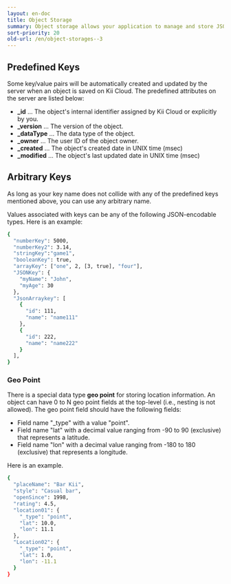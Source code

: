 ```yaml
---
layout: en-doc
title: Object Storage
summary: Object storage allows your application to manage and store JSON-style objects with arbitrary key/value pairs. You can freely define your objects by adding any JSON-encodable data without ever having to do any server-side customization.
sort-priority: 20
old-url: /en/object-storages--3
---
```

## Predefined Keys

Some key/value pairs will be automatically created and updated by the server when an object is saved on Kii Cloud.  The predefined attributes on the server are listed below:

* **\_id** ... The object's internal identifier assigned by Kii Cloud or explicitly by you.
* **\_version** ... The version of the object.
* **\_dataType** ... The data type of the object.
* **\_owner** ... The user ID of the object owner.
* **\_created** ... The object's created date in UNIX time (msec)
* **\_modified** ... The object's last updated date in UNIX time (msec)


## Arbitrary Keys

As long as your key name does not collide with any of the predefined keys mentioned above, you can use any arbitrary name.

Values associated with keys can be any of the following JSON-encodable types.  Here is an example:

```sh
{
  "numberKey": 5000,
  "numberKey2": 3.14,
  "stringKey":"game1",
  "booleanKey": true,
  "arrayKey": ["one", 2, [3, true], "four"],
  "JSONKey": {
    "myName": "John",
    "myAge": 30
  },
  "JsonArraykey": [
    {
      "id": 111,
      "name": "name111"
    },
    {
      "id": 222,
      "name": "name222"
    }
  ],
}
```

### Geo Point

There is a special data type **geo point** for storing location information.  An object can have 0 to N geo point fields at the top-level (i.e., nesting is not allowed).  The geo point field should have the following fields:

* Field name "_type" with a value "point".
* Field name "lat" with a decimal value ranging from -90 to 90 (exclusive) that represents a latitude.
* Field name "lon" with a decimal value ranging from -180 to 180 (exclusive) that represents a longitude.

Here is an example.

```sh
{
  "placeName": "Bar Kii",
  "style": "Casual bar",
  "openSince": 1998,
  "rating": 4.5,
  "location01": {
    "_type": "point",
    "lat": 10.0,
    "lon": 11.1
  },
  "Location02": {
    "_type": "point",
    "lat": 1.0,
    "lon": -11.1
  }
}
```
